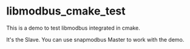 # libmodbus_cmake_test
This is a demo to test libmodbus integrated in cmake.

It's the Slave. You can use snapmodbus Master to work with the demo.
